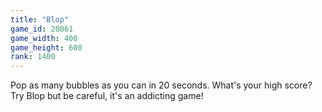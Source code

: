 ```yaml
---
title: "Blop"
game_id: 20061
game_width: 400
game_height: 600
rank: 1400
---
```

Pop as many bubbles as you can in 20 seconds. What's your high score? Try Blop but be careful, it's an addicting game!